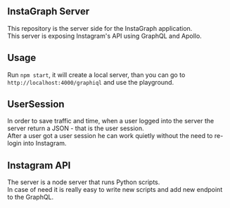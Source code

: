 ## InstaGraph Server

This repository is the server side for the InstaGraph application.<br>
This server is exposing Instagram's API using GraphQL and Apollo.<br>

## Usage

Run `npm start`, it will create a local server, than you can go to `http://localhost:4000/graphiql` and use the playground.

## UserSession

In order to save traffic and time, when a user logged into the server the server return a JSON - that is the user session.<br>
After a user got a user session he can work quietly without the need to re-login into Instagram.

## Instagram API

The server is a node server that runs Python scripts.<br>
In case of need it is really easy to write new scripts and add new endpoint to the GraphQL.
